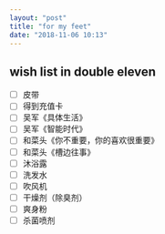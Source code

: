 ```yaml
---
layout: "post"
title: "for my feet"
date: "2018-11-06 10:13"
---
```

## wish list in double eleven


- [ ] 皮带
- [ ] 得到充值卡
- [ ] 吴军《具体生活》
- [ ] 吴军《智能时代》
- [ ] 和菜头《你不重要，你的喜欢很重要》
- [ ] 和菜头《槽边往事》
- [ ] 沐浴露
- [ ] 洗发水
- [ ] 吹风机
- [ ] 干燥剂（除臭剂）
- [ ] 爽身粉
- [ ] 杀菌喷剂
